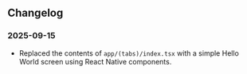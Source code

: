 ## Changelog

### 2025-09-15

- Replaced the contents of `app/(tabs)/index.tsx` with a simple Hello World screen using React Native components.
